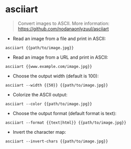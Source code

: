 # asciiart

> Convert images to ASCII.
> More information: <https://github.com/nodanaonlyzuul/asciiart>

- Read an image from a file and print in ASCII:

`asciiart {{path/to/image.jpg}}`

- Read an image from a URL and print in ASCII:

`asciiart {{www.example.com/image.jpg}}`

- Choose the output width (default is 100):

`asciiart --width {{50}} {{path/to/image.jpg}}`

- Colorize the ASCII output:

`asciiart --color {{path/to/image.jpg}}`

- Choose the output format (default format is text):

`asciiart --format {{text|html}} {{path/to/image.jpg}}`

- Invert the character map:

`asciiart --invert-chars {{path/to/image.jpg}}`
